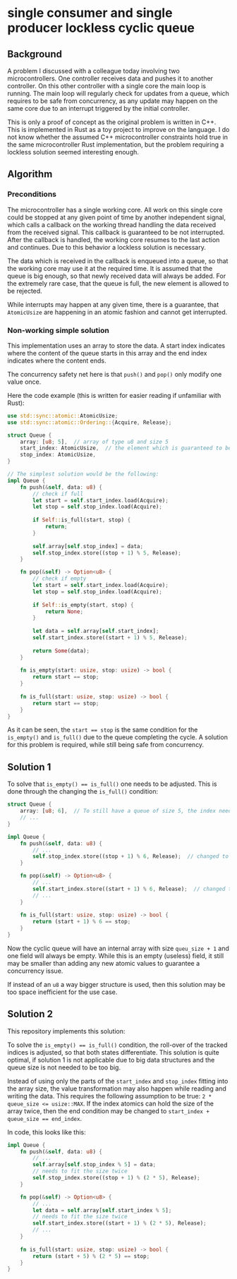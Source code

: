 # single consumer and single producer lockless cyclic queue

## Background

A problem I discussed with a colleague today involving two microcontrollers. One controller
receives data and pushes it to another controller. On this other controller with a single core
the main loop is running. The main loop will regularly check for updates from a queue, which
requires to be safe from concurrency, as any update may happen on the same core due to an
interrupt triggered by the initial controller.

This is only a proof of concept as the original problem is written in C++. This is implemented
in Rust as a toy project to improve on the language. I do not know whether the assumed C++
microcontroller constraints hold true in the same microcontroller Rust implementation, but the
problem requiring a lockless solution seemed interesting enough.

## Algorithm

### Preconditions

The microcontroller has a single working core. All work on this single core could be stopped
at any given point of time by another independent signal, which calls a callback on the
working thread handling the data received from the received signal. This callback is guaranteed
to be not interrupted. After the callback is handled, the working core resumes to the last
action and continues. Due to this behavior a lockless solution is necessary.

The data which is received in the callback is enqueued into a queue, so that the working
core may use it at the required time. It is assumed that the queue is big enough, so that
newly received data will always be added. For the extremely rare case, that the queue is full,
the new element is allowed to be rejected.

While interrupts may happen at any given time, there is a guarantee, that `AtomicUsize` are
happening in an atomic fashion and cannot get interrupted.

### Non-working simple solution

This implementation uses an array to store the data. A start index indicates where the content
of the queue starts in this array and the end index indicates where the content ends.

The concurrency safety net here is that `push()` and `pop()` only modify one value once.

Here the code example (this is written for easier reading if unfamiliar with Rust):

```rust
use std::sync::atomic::AtomicUsize;
use std::sync::atomic::Ordering::{Acquire, Release};

struct Queue {
    array: [u8; 5],  // array of type u8 and size 5
    start_index: AtomicUsize,  // the element which is guaranteed to be atomic
    stop_index: AtomicUsize,
}

// The simplest solution would be the following:
impl Queue {
    fn push(&self, data: u8) {
        // check if full
        let start = self.start_index.load(Acquire);
        let stop = self.stop_index.load(Acquire);
        
        if Self::is_full(start, stop) {
            return;
        }
        
        self.array[self.stop_index] = data;
        self.stop_index.store((stop + 1) % 5, Release);
    }

    fn pop(&self) -> Option<u8> {
        // check if empty
        let start = self.start_index.load(Acquire);
        let stop = self.stop_index.load(Acquire);
        
        if Self::is_empty(start, stop) {
            return None;
        }
        
        let data = self.array[self.start_index];
        self.start_index.store((start + 1) % 5, Release);
        
        return Some(data);
    }
    
    fn is_empty(start: usize, stop: usize) -> bool {
        return start == stop;
    }
    
    fn is_full(start: usize, stop: usize) -> bool {
        return start == stop;
    }
}
```

As it can be seen, the `start == stop` is the same condition for the `is_empty()` and
`is_full()` due to the queue completing the cycle. A solution for this problem is
required, while still being safe from concurrency.

## Solution 1

To solve that `is_empty() == is_full()` one needs to be adjusted. This is done through the
changing the `is_full()` condition:

```rust
struct Queue {
    array: [u8; 6],  // To still have a queue of size 5, the index needs to be increased
    // ...
}

impl Queue {
    fn push(&self, data: u8) {
        // ...
        self.stop_index.store((stop + 1) % 6, Release);  // changed to new array size
    }

    fn pop(&self) -> Option<u8> {
        // ...
        self.start_index.store((start + 1) % 6, Release);  // changed to new array size
        // ...
    }
    
    fn is_full(start: usize, stop: usize) -> bool {
        return (start + 1) % 6 == stop;
    }
}
```

Now the cyclic queue will have an internal array with size `queu_size + 1` and one field
will always be empty. While this is an empty (useless) field, it still may be smaller
than adding any new atomic values to guarantee a concurrency issue.

If instead of an `u8` a way bigger structure is used, then this solution may be too space
inefficient for the use case.

## Solution 2

This repository implements this solution:

To solve the `is_empty() == is_full()` condition, the roll-over of the tracked indices is
adjusted, so that both states differentiate. This solution is quite optimal, if solution 1
is not applicable due to big data structures and the queue size is not needed to be too big.

Instead of using only the parts of the `start_index` and `stop_index` fitting into the
array size, the value transformation may also happen while reading and writing the data.
This requires the following assumption to be true: `2 * queue_size <= usize::MAX`.
If the index atomics can hold the size of the array twice, then the end condition may be
changed to `start_index + queue_size == end_index`.

In code, this looks like this:

```rust
impl Queue {
    fn push(&self, data: u8) {
        // ...
        self.array[self.stop_index % 5] = data;
        // needs to fit the size twice
        self.stop_index.store((stop + 1) % (2 * 5), Release);
    }

    fn pop(&self) -> Option<u8> {
        // ...
        let data = self.array[self.start_index % 5];
        // needs to fit the size twice
        self.start_index.store((start + 1) % (2 * 5), Release);
        // ...
    }
    
    fn is_full(start: usize, stop: usize) -> bool {
        return (start + 5) % (2 * 5) == stop;
    }
}
```